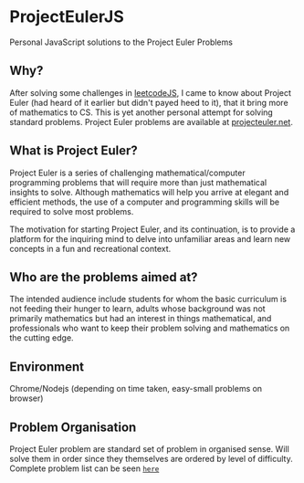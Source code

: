 # ProjectEulerJS

Personal JavaScript solutions to the Project Euler Problems

## Why?

After solving some challenges in [leetcodeJS](https://github.com/anubhavsrivastava/leetcodeJS), I came to know about Project Euler (had heard of it earlier but didn't payed heed to it), that it bring more of mathematics to CS. This is yet another personal attempt for solving standard problems.
Project Euler problems are available at [projecteuler.net](https://projecteuler.net/).

## What is Project Euler?

Project Euler is a series of challenging mathematical/computer programming problems that will require more than just mathematical insights to solve. Although mathematics will help you arrive at elegant and efficient methods, the use of a computer and programming skills will be required to solve most problems.

The motivation for starting Project Euler, and its continuation, is to provide a platform for the inquiring mind to delve into unfamiliar areas and learn new concepts in a fun and recreational context.

## Who are the problems aimed at?

The intended audience include students for whom the basic curriculum is not feeding their hunger to learn, adults whose background was not primarily mathematics but had an interest in things mathematical, and professionals who want to keep their problem solving and mathematics on the cutting edge.

## Environment

Chrome/Nodejs (depending on time taken, easy-small problems on browser)

## Problem Organisation

Project Euler problem are standard set of problem in organised sense. Will solve them in order since they themselves are ordered by level of difficulty.
Complete problem list can be seen [`here`](./Problems.md)
